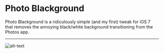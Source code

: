Photo Blackground
======

Photo Blackground is a ridiculously simple (and my first) tweak for iOS 7 that 
removes the annoying black/white background transitioning from the Photos app.

---
![alt-text](http://i.imgur.com/J7n81dl.png)
